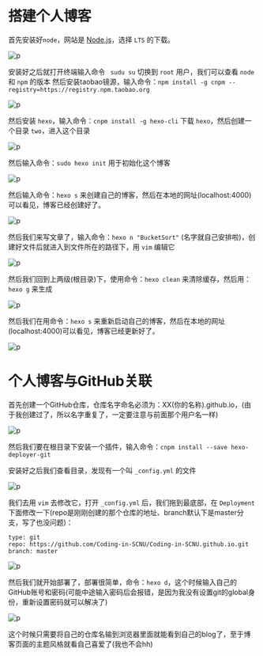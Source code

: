 # 搭建个人博客
首先安装好```node```，网站是 [Node.js](nodejs.org)，选择 ```LTS``` 的下载。

![p](https://github.com/Coding-in-SCNU/Upload_Picture/blob/master/截屏2020-03-30上午10.29.35.png)

安装好之后就打开终端输入命令 ``` sudu su``` 切换到 ```root``` 用户，我们可以查看 ```node``` 和 ```npm``` 的版本
然后安装taobao镜源，输入命令：```npm install -g cnpm --registry=https://registry.npm.taobao.org```  

![p](https://github.com/Coding-in-SCNU/Upload_Picture/blob/master/截屏2020-03-30上午11.10.30.png)

然后安装 ```hexo```，输入命令：```cnpm install -g hexo-cli``` 下载 ```hexo```，然后创建一个目录 ```two```，进入这个目录

![p](https://github.com/Coding-in-SCNU/Upload_Picture/blob/master/%E6%88%AA%E5%B1%8F2020-03-30%E4%B8%8A%E5%8D%8811.36.04.png)

然后输入命令：```sudo hexo init``` 用于初始化这个博客

![p](https://github.com/Coding-in-SCNU/Upload_Picture/blob/master/%E6%88%AA%E5%B1%8F2020-03-30%E4%B8%8A%E5%8D%8811.32.24.png)

然后输入命令：```hexo s``` 来创建自己的博客，然后在本地的网址(localhost:4000)可以看见，博客已经创建好了。

![p](https://github.com/Coding-in-SCNU/Upload_Picture/blob/master/%E6%88%AA%E5%B1%8F2020-03-30%E4%B8%8A%E5%8D%8811.39.19.png)

然后我们来写文章了，输入命令：```hexo n "BucketSort"``` (名字就自己安排啦)，创建好文件后就进入到文件所在的路径下，用 ```vim``` 编辑它

![p](https://github.com/Coding-in-SCNU/Upload_Picture/blob/master/%E6%88%AA%E5%B1%8F2020-03-30%E4%B8%8B%E5%8D%8812.13.29.png)

然后我们回到上两级(根目录)下，使用命令：```hexo clean``` 来清除缓存，然后用：```hexo g``` 来生成

![p](https://github.com/Coding-in-SCNU/Upload_Picture/blob/master/%E6%88%AA%E5%B1%8F2020-03-30%E4%B8%8B%E5%8D%8812.17.38.png)

然后我们在用命令：```hexo s``` 来重新启动自己的博客，然后在本地的网址(localhost:4000)可以看见，博客已经更新好了。

![p](https://github.com/Coding-in-SCNU/Upload_Picture/blob/master/%E6%88%AA%E5%B1%8F2020-03-30%E4%B8%8B%E5%8D%8812.17.38.png)

# 个人博客与GitHub关联

首先创建一个GitHub仓库，仓库名字命名必须为：XX(你的名称).github.io，(由于我创建过了，所以名字重复了，一定要注意与前面那个用户名一样)

![p](https://github.com/Coding-in-SCNU/Upload_Picture/blob/master/%E6%88%AA%E5%B1%8F2020-03-30%E4%B8%8B%E5%8D%881.23.41.png)

然后我们要在根目录下安装一个插件，输入命令：```cnpm install --save hexo-deployer-git```

安装好之后我们查看目录，发现有一个叫 ```_config.yml``` 的文件

![p](https://github.com/Coding-in-SCNU/Upload_Picture/blob/master/%E6%88%AA%E5%B1%8F2020-03-30%E4%B8%8B%E5%8D%881.31.09.png)

我们去用 ```vim``` 去修改它，打开 ```_config.yml``` 后，我们拖到最底部，在 ```Deployment``` 下面修改一下(repo是刚刚创建的那个仓库的地址、branch默认下是master分支，写了也没问题)：
```
type: git
repo: https://github.com/Coding-in-SCNU/Coding-in-SCNU.github.io.git
branch: master
```

![p](https://github.com/Coding-in-SCNU/Upload_Picture/blob/master/%E6%88%AA%E5%B1%8F2020-03-30%E4%B8%8B%E5%8D%881.38.23.png)

然后我们就开始部署了，部署很简单，命令：```hexo d```，这个时候输入自己的GitHub账号和密码(可能中途输入密码后会报错，是因为我没有设置git的global身份，重新设置密码就可以解决了)

![p](https://github.com/Coding-in-SCNU/Upload_Picture/blob/master/%E6%88%AA%E5%B1%8F2020-03-30%E4%B8%8B%E5%8D%881.43.42.png)

这个时候只需要将自己的仓库名输到浏览器里面就能看到自己的blog了，至于博客页面的主题风格就看自己喜爱了(我也不会hh)









